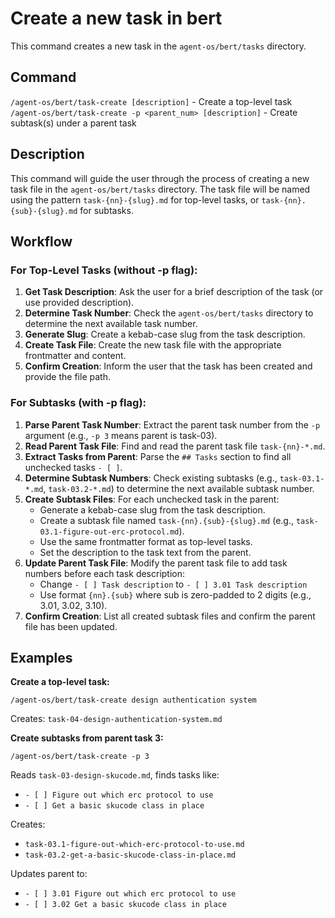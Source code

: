 
# Create a new task in bert

This command creates a new task in the `agent-os/bert/tasks` directory.

## Command

`/agent-os/bert/task-create [description]` - Create a top-level task
`/agent-os/bert/task-create -p <parent_num> [description]` - Create subtask(s) under a parent task

## Description

This command will guide the user through the process of creating a new task file in the `agent-os/bert/tasks` directory. The task file will be named using the pattern `task-{nn}-{slug}.md` for top-level tasks, or `task-{nn}.{sub}-{slug}.md` for subtasks.

## Workflow

### For Top-Level Tasks (without -p flag):

1.  **Get Task Description**: Ask the user for a brief description of the task (or use provided description).
2.  **Determine Task Number**: Check the `agent-os/bert/tasks` directory to determine the next available task number.
3.  **Generate Slug**: Create a kebab-case slug from the task description.
4.  **Create Task File**: Create the new task file with the appropriate frontmatter and content.
5.  **Confirm Creation**: Inform the user that the task has been created and provide the file path.

### For Subtasks (with -p flag):

1.  **Parse Parent Task Number**: Extract the parent task number from the `-p` argument (e.g., `-p 3` means parent is task-03).
2.  **Read Parent Task File**: Find and read the parent task file `task-{nn}-*.md`.
3.  **Extract Tasks from Parent**: Parse the `## Tasks` section to find all unchecked tasks `- [ ]`.
4.  **Determine Subtask Numbers**: Check existing subtasks (e.g., `task-03.1-*.md`, `task-03.2-*.md`) to determine the next available subtask number.
5.  **Create Subtask Files**: For each unchecked task in the parent:
    - Generate a kebab-case slug from the task description.
    - Create a subtask file named `task-{nn}.{sub}-{slug}.md` (e.g., `task-03.1-figure-out-erc-protocol.md`).
    - Use the same frontmatter format as top-level tasks.
    - Set the description to the task text from the parent.
6.  **Update Parent Task File**: Modify the parent task file to add task numbers before each task description:
    - Change `- [ ] Task description` to `- [ ] 3.01 Task description`
    - Use format `{nn}.{sub}` where sub is zero-padded to 2 digits (e.g., 3.01, 3.02, 3.10).
7.  **Confirm Creation**: List all created subtask files and confirm the parent file has been updated.

## Examples

**Create a top-level task:**
```
/agent-os/bert/task-create design authentication system
```
Creates: `task-04-design-authentication-system.md`

**Create subtasks from parent task 3:**
```
/agent-os/bert/task-create -p 3
```
Reads `task-03-design-skucode.md`, finds tasks like:
- `- [ ] Figure out which erc protocol to use`
- `- [ ] Get a basic skucode class in place`

Creates:
- `task-03.1-figure-out-which-erc-protocol-to-use.md`
- `task-03.2-get-a-basic-skucode-class-in-place.md`

Updates parent to:
- `- [ ] 3.01 Figure out which erc protocol to use`
- `- [ ] 3.02 Get a basic skucode class in place`
